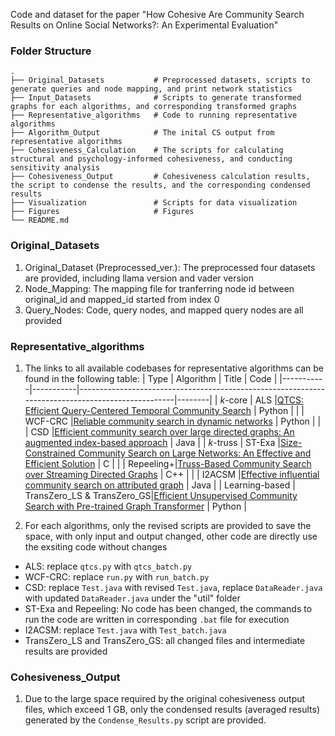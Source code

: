 Code and dataset for the paper "How Cohesive Are Community Search Results on Online Social Networks?: An Experimental Evaluation"

### Folder Structure
    .
    ├── Original_Datasets           # Preprocessed datasets, scripts to generate queries and node mapping, and print network statistics
    ├── Input_Datasets              # Scripts to generate transformed graphs for each algorithms, and corresponding transformed graphs
    ├── Representative_algorithms   # Code to running representative algorithms
    ├── Algorithm_Output            # The inital CS output from representative algorithms
    ├── Cohesiveness_Calculation    # The scripts for calculating structural and psychology-informed cohesiveness, and conducting sensitivity analysis
    ├── Cohesiveness_Output         # Cohesiveness calculation results, the script to condense the results, and the corresponding condensed results
    ├── Visualization               # Scripts for data visualization
    ├── Figures                     # Figures
    └── README.md

### Original_Datasets
1. Original_Dataset (Preprocessed_ver.): The preprocessed four datasets are provided, including llama version and vader version
2. Node_Mapping: The mapping file for tranferring node id between original_id and mapped_id started from index 0 
3. Query_Nodes: Code, query nodes, and mapped query nodes are all provided


### Representative_algorithms
1. The links to all available codebases for representative algorithms can be found in the following table:
    | Type      | Algorithm | Title                                                                                            | Code   |
    |-----------|-----------|--------------------------------------------------------------------------------------------------|--------|
    | *k*-core  | ALS       |[QTCS: Efficient Query-Centered Temporal Community Search](https://github.com/longlonglin/QTCS)   | Python |
    |           | WCF-CRC   |[Reliable community search in dynamic networks](https://github.com/Cyril-Tang/CRC-query)          | Python |
    |           | CSD       |[Efficient community search over large directed graphs: An augmented index-based approach](https://github.com/wzr95/community-search) | Java   |
    | *k*-truss | ST-Exa    |[Size-Constrained Community Search on Large Networks: An Effective and Efficient Solution](https://github.com/harrycoder17/Size-constrained-Community-Search)    | C      |
    |           | Repeeling+|[Truss-Based Community Search over Streaming Directed Graphs](https://github.com/hkbudb/streaming-dtruss)        | C++    |
    |           | I2ACSM    |[Effective influential community search on attributed graph](https://github.com/Smj765/InfluentialAttributeCS)   | Java   |
    | Learning-based  | TransZero_LS & TransZero_GS|[Efficient Unsupervised Community Search with Pre-trained Graph Transformer](https://github.com/guaiyoui/TransZero)            | Python |

2. For each algorithms, only the revised scripts are provided to save the space, with only input and output changed, other code are directly use the exsiting code without changes
+ ALS: replace `qtcs.py` with `qtcs_batch.py`
+ WCF-CRC: replace `run.py` with `run_batch.py`
+ CSD: replace `Test.java` with revised `Test.java`, replace `DataReader.java` with updated `DataReader.java` under the "util" folder
+ ST-Exa and Repeeling: No code has been changed, the commands to run the code are written in corresponding `.bat` file for execution  
+ I2ACSM: replace `Test.java` with `Test_batch.java`
+ TransZero_LS and TransZero_GS: all changed files and intermediate results are provided


### Cohesiveness_Output
1. Due to the large space required by the original cohesiveness output files, which exceed 1 GB, only the condensed results (averaged results) generated by the `Condense_Results.py` script are provided.
